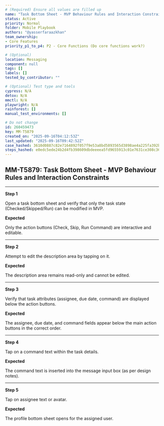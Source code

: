 ```yaml
---
# (Required) Ensure all values are filled up
name: "Task Bottom Sheet - MVP Behaviour Rules and Interaction Constraints"
status: Active
priority: Normal
folder: Mobile Playbook
authors: "@yasserfaraazkhan"
team_ownership:
- Core Features
priority_p1_to_p4: P2 - Core Functions (Do core functions work?)

# (Optional)
location: Messaging
component: null
tags: []
labels: []
tested_by_contributor: ""

# (Optional) Test type and tools
cypress: N/A
detox: N/A
mmctl: N/A
playwright: N/A
rainforest: []
manual_test_environments: []

# Do not change
id: 260459473
key: MM-T5879
created_on: "2025-09-16T04:12:53Z"
last_updated: "2025-09-16T09:42:52Z"
case_hashed: 3610d0887c82e7164892f057f9e53a8bd5893565d3898ae4a225fa392b8baaa886317adb3ad9303aa0ba396e17999c7a
steps_hashed: e0edc5ede24b2d4fb398609dbdeeeea5fd9655913c01e7631ce308c36f3fc1bdbda116ac7ac577680bf292d27b979a8f
---
```


<!-- (Auto-generated) Based on frontmatter's "key" and "name" -->

## MM-T5879: Task Bottom Sheet - MVP Behaviour Rules and Interaction Constraints

---

**Step 1**

Open a task bottom sheet and verify that only the task state (Checked/Skipped/Run) can be modified in MVP.

**Expected**

Only the action buttons (Check, Skip, Run Command) are interactive and editable.

---

**Step 2**

Attempt to edit the description area by tapping on it.

**Expected**

The description area remains read-only and cannot be edited.

---

**Step 3**

Verify that task attributes (assignee, due date, command) are displayed below the action buttons.

**Expected**

The assignee, due date, and command fields appear below the main action buttons in the correct order.

---

**Step 4**

Tap on a command text within the task details.

**Expected**

The command text is inserted into the message input box (as per design notes).

---

**Step 5**

Tap on assignee text or avatar.

**Expected**

The profile bottom sheet opens for the assigned user.
